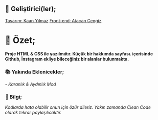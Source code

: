 ## 🎩 Geliştirici(ler);

[Tasarım: Kaan Yılmaz](https://kaanymz.com)
[Front-end: Atacan Cengiz](https://atacancengiz.com)

# 📌 Özet;
**Proje HTML & CSS ile yazılmıitır. Küçük bir hakkımda sayfası. içerisinde Github, İnstagram ekliye bileceğiniz bir alanlar bulunmakta.**

### 📚 Yakında Eklenicekler;
_-_ *Karanlık & Aydınlık Mod*


### 🔔 Bilgi;
_Kodlarda hata olabilir onun için özür dileriz. Yakın zamanda Clean Code olarak tekrar paylaşılıcaktır._
